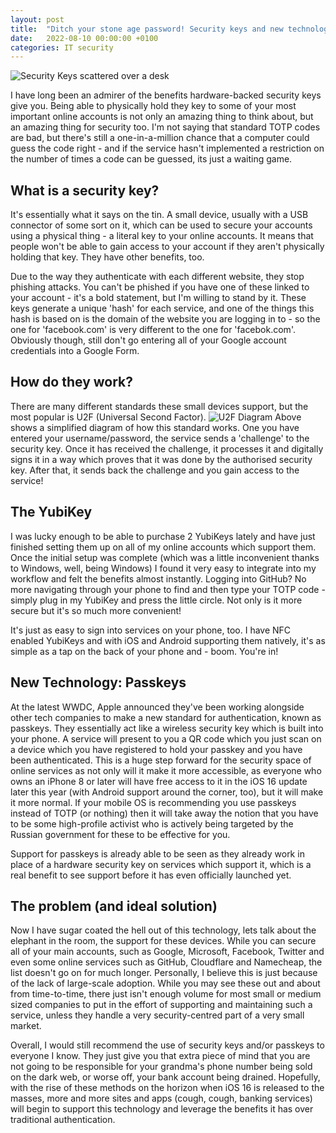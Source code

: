 ```yaml
---
layout: post
title:  "Ditch your stone age password! Security keys and new technology"
date:   2022-08-10 00:00:00 +0100
categories: IT security
---
```

![Security Keys scattered over a desk](https://cdn.thewirecutter.com/wp-content/media/2021/12/securitykeys-2048px-0S1A8238.jpg?auto=webp&quality=60&crop=1.91:1&width=1200)

I have long been an admirer of the benefits hardware-backed security keys give you. Being able to physically hold they key to some of your most important online accounts is not only an amazing thing to think about, but an amazing thing for security too. I'm not saying that standard TOTP codes are bad, but there's still a one-in-a-million chance that a computer could guess the code right - and if the service hasn't implemented a restriction on the number of times a code can be guessed, its just a waiting game.

## What is a security key?
It's essentially what it says on the tin. A small device, usually with a USB connector of some sort on it, which can be used to secure your accounts using a physical thing - a literal key to your online accounts. It means that people won't be able to gain access to your account if they aren't physically holding that key. They have other benefits, too.

Due to the way they authenticate with each different website, they stop phishing attacks. You can't be phished if you have one of these linked to your account - it's a bold statement, but I'm willing to stand by it. These keys generate a unique 'hash' for each service, and one of the things this hash is based on is the domain of the website you are logging in to - so the one for 'facebook.com' is very different to the one for 'facebok.com'. Obviously though, still don't go entering all of your Google account credentials into a Google Form.

## How do they work?
There are many different standards these small devices support, but the most popular is U2F (Universal Second Factor).
![U2F Diagram](https://images.pingidentity.com/image/upload/f_auto,q_auto,w_auto,c_scale/ping_dam/content/dam/ping-6-2-assets/blogs/2021/0513/FIDO-03.jpg)
Above shows a simplified diagram of how this standard works. One you have entered your username/password, the service sends a 'challenge' to the security key. Once it has received the challenge, it processes it and digitally signs it in a way which proves that it was done by the authorised security key. After that, it sends back the challenge and you gain access to the service!

## The YubiKey
I was lucky enough to be able to purchase 2 YubiKeys lately and have just finished setting them up on all of my online accounts which support them. Once the initial setup was complete (which was a little inconvenient thanks to Windows, well, being Windows) I found it very easy to integrate into my workflow and felt the benefits almost instantly. Logging into GitHub? No more navigating through your phone to find and then type your TOTP code - simply plug in my YubiKey and press the little circle. Not only is it more secure but it's so much more convenient!

It's just as easy to sign into services on your phone, too. I have NFC enabled YubiKeys and with iOS and Android supporting them natively, it's as simple as a tap on the back of your phone and - boom. You're in!

## New Technology: Passkeys
At the latest WWDC, Apple announced they've been working alongside other tech companies to make a new standard for authentication, known as passkeys. They essentially act like a wireless security key which is built into your phone. A service will present to you a QR code which you just scan on a device which you have registered to hold your passkey and you have been authenticated. This is a huge step forward for the security space of online services as not only will it make it more accessible, as everyone who owns an iPhone 8 or later will have free access to it in the iOS 16 update later this year (with Android support around the corner, too), but it will make it more normal. If your mobile OS is recommending you use passkeys instead of TOTP (or nothing) then it will take away the notion that you have to be some high-profile activist who is actively being targeted by the Russian government for these to be effective for you.

Support for passkeys is already able to be seen as they already work in place of a hardware security key on services which support it, which is a real benefit to see support before it has even officially launched yet.

## The problem (and ideal solution)
Now I have sugar coated the hell out of this technology, lets talk about the elephant in the room, the support for these devices. While you can secure all of your main accounts, such as Google, Microsoft, Facebook, Twitter and even some online services such as GitHub, Cloudflare and Namecheap, the list doesn't go on for much longer. Personally, I believe this is just because of the lack of large-scale adoption. While you may see these out and about from time-to-time, there just isn't enough volume for most small or medium sized companies to put in the effort of supporting and maintaining such a service, unless they handle a very security-centred part of a very small market.

Overall, I would still recommend the use of security keys and/or passkeys to everyone I know. They just give you that extra piece of mind that you are not going to be responsible for your grandma's phone number being sold on the dark web, or worse off, your bank account being drained. Hopefully, with the rise of these methods on the horizon when iOS 16 is released to the masses, more and more sites and apps (cough, cough, banking services) will begin to support this technology and leverage the benefits it has over traditional authentication.